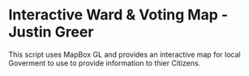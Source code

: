 # Interactive Ward & Voting Map - Justin Greer
 This script uses MapBox GL and provides an interactive map for local Goverment to use to provide information to thier Citizens.
